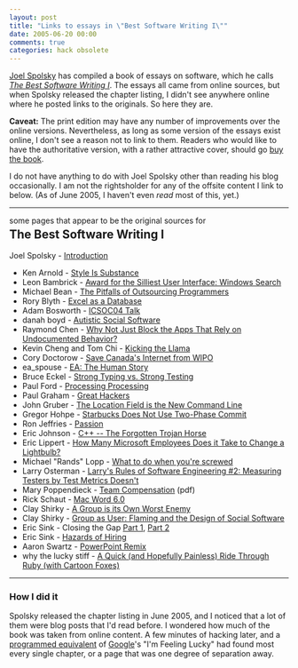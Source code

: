 ```yaml
---
layout: post
title: "Links to essays in \"Best Software Writing I\""
date: 2005-06-20 00:00
comments: true
categories: hack obsolete
---
```


[Joel Spolsky](http://joelonsoftware.com/) has compiled a book of essays
on software, which he calls *[The Best Software Writing I](http://www.apress.com/book/bookDisplay.html?bID=453)*. The essays all
came from online sources, but when Spolsky released the chapter listing,
I didn't see anywhere online where he posted links to the originals. So
here they are.

**Caveat:** The print edition may have any number of improvements over
the online versions. Nevertheless, as long as some version of the essays
exist online, I don't see a reason not to link to them. Readers who
would like to have the authoritative version, with a rather attractive
cover, should go [buy the book](http://www.apress.com/book/bookDisplay.html?bID=453).

I do not have anything to do with Joel Spolsky other than reading his
blog occasionally. I am not the rightsholder for any of the offsite
content I link to below. (As of June 2005, I haven't even *read* most of
this, yet.)

* * * * *

<p style="margin-bottom: 0px; padding-bottom: .25em">some pages that appear to be the original sources for</p>
<h2 style="padding-top: 0px; margin-top: 0px;">The Best Software Writing I</h2>

Joel Spolsky -
[Introduction](http://joelonsoftware.com/articles/BestSoftwareWriting.html)

-   Ken Arnold - [Style Is Substance](http://www.artima.com/weblogs/viewpost.jsp?thread=74230)
-   Leon Bambrick - [Award for the Silliest User Interface: Windows Search](http://www.secretgeek.net/ms_search.asp)
-   Michael Bean - [The Pitfalls of Outsourcing Programmers](http://www.forio.com/outsourcing.htm)
-   Rory Blyth - [Excel as a Database](http://www.neopoleon.com/home/blogs/neo/archive/2003/09/29/5458.aspx)
-   Adam Bosworth - [ICSOC04 Talk](http://adambosworth.net/2004/11/18/iscoc04-talk/)
-   danah boyd - [Autistic Social Software](http://www.danah.org/papers/Supernova2004.html)
-   Raymond Chen - [Why Not Just Block the Apps That Rely on Undocumented Behavior?](http://blogs.msdn.com/oldnewthing/archive/2003/12/24/45779.aspx)
-   Kevin Cheng and Tom Chi - [Kicking the Llama](http://www.ok-cancel.com/archives/article/2003/10/kicking-the-llama-2.html)
-   Cory Doctorow - [Save Canada's Internet from WIPO](http://www.boingboing.net/2004/11/06/save_canadas_interne.html)
-   ea\_spouse - [EA: The Human Story](http://www.livejournal.com/users/ea_spouse/274.html)
-   Bruce Eckel - [Strong Typing vs. Strong Testing](http://www.mindview.net/WebLog/log-0025)
-   Paul Ford - [Processing Processing](http://www.ftrain.com/ProcessingProcessing.html)
-   Paul Graham - [Great Hackers](http://www.paulgraham.com/gh.html)
-   John Gruber - [The Location Field is the New Command Line](http://daringfireball.net/2004/06/location_field)
-   Gregor Hohpe - [Starbucks Does Not Use Two-Phase Commit](http://www.eaipatterns.com/ramblings/18_starbucks.html)
-   Ron Jeffries - [Passion](http://www.xprogramming.com/xpmag/jatPassion.htm)
-   Eric Johnson - [C++ -- The Forgotten Trojan Horse](http://ejohnson.blogs.com/software/2004/11/i_find_c_intere.html)
-   Eric Lippert - [How Many Microsoft Employees Does it Take to Change a Lightbulb?](http://blogs.msdn.com/ericlippert/archive/2003/10/28/53298.aspx)
-   Michael "Rands" Lopp - [What to do when you're screwed](http://www.randsinrepose.com/archives/2004/07/10/what_to_do_when_youre_screwed.html)
-   Larry Osterman - [Larry's Rules of Software Engineering \#2: Measuring Testers by Test Metrics Doesn't](http://blogs.msdn.com/larryosterman/archive/2004/04/20/116998.aspx)
-   Mary Poppendieck - [Team Compensation](http://www.poppendieck.com/pdfs/Compensation.pdf) (pdf)
-   Rick Schaut - [Mac Word 6.0](http://blogs.msdn.com/rick_schaut/archive/2004/02/26/80193.aspx)
-   Clay Shirky - [A Group is its Own Worst Enemy](http://www.shirky.com/writings/group_enemy.html)
-   Clay Shirky - [Group as User: Flaming and the Design of Social Software](http://www.shirky.com/writings/group_user.html)
-   Eric Sink - Closing the Gap [Part 1](http://software.ericsink.com/bos/Closing_the_Gap_Part_1.html), [Part 2](http://software.ericsink.com/bos/Closing_the_Gap_Part_2.html)
-   Eric Sink - [Hazards of Hiring](http://software.ericsink.com/bos/Hazards_of_Hiring.html)
-   Aaron Swartz - [PowerPoint Remix](http://www.aaronsw.com/weblog/000931)
-   why the lucky stiff - [A Quick (and Hopefully Painless) Ride Through Ruby (with Cartoon Foxes)](http://poignantguide.net/ruby/chapter-3.html)

* * * * *

### How I did it

Spolsky released the chapter listing in June 2005, and I noticed that a
lot of them were blog posts that I'd read before. I wondered how much of
the book was taken from online content. A few minutes of hacking later,
and a [programmed equivalent](/projects/bestswi/bestswi_pl.txt) of
[Google](http://google.com/)'s "I'm Feeling Lucky" had found most every
single chapter, or a page that was one degree of separation away.
